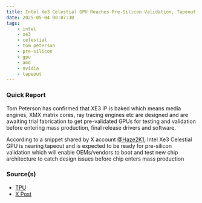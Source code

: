 ```yaml
---
title: Intel Xe3 Celestial GPU Reaches Pre-Silicon Validation, Tapeout Imminent
date: 2025-05-04 00:07:30
tags:
    - intel
    - xe3
    - celestial
    - tom peterson
    - pre-silicon
    - gpu
    - amd
    - nvidia
    - tapeout
---
```


### Quick Report

Tom Peterson has confirmed that XE3 IP is baked which means media engines, XMX matrix cores, ray tracing engines etc are designed and are awaiting trial fabrication to get pre-validated GPUs for testing and validation before entering mass production, final release drivers and software.
<!-- more -->

According to a snippet shared by X account [@Haze2K1][def], Intel Xe3 Celestial GPU is nearing tapeout and is expected to be ready for pre-silicon validation which will enable OEMs/vendors to boot and test new chip architecture to catch design issues before chip enters mass production

### Source(s)

- [TPU][def2]
- [X Post][def]

[def]: https://x.com/Haze2K1/status/1918265108381262132
[def2]: https://www.techpowerup.com/336271/intel-arc-xe3-celestial-gpu-reaches-pre-silicon-validation-tapeout-next
